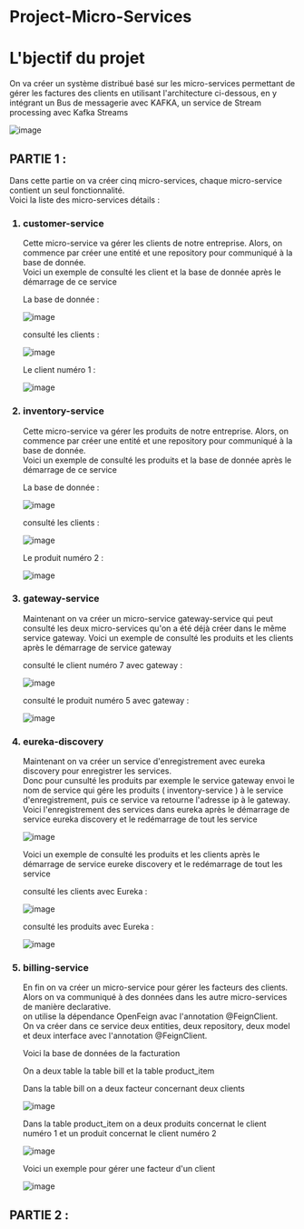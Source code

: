 # Project-Micro-Services
 
<h1>L'bjectif du projet </h1>
<p>
 On va créer un système distribué basé sur les micro-services permettant de gérer les factures des clients en utilisant
 l'architecture ci-dessous, en y intégrant un Bus de messagerie avec KAFKA, un service de Stream processing avec Kafka Streams
</p>

![image](https://user-images.githubusercontent.com/61559275/173114013-41035ad7-7a80-4d61-b608-64910820adfb.png)

<h2> PARTIE 1 : </h2>
<p>
 Dans cette partie on va créer cinq micro-services, chaque micro-service contient un seul fonctionnalité.<br>
 Voici la liste des micro-services détails :
</p>
<ol>
 <h3> <li> customer-service </li> </h3>
 <p>
  Cette micro-service va gérer les clients de notre entreprise. Alors, on commence par créer une entité et une repository
  pour communiqué à la base de donnée.<br>
  Voici un exemple de consulté les client et la base de donnée après le démarrage de ce service
 </p>
 <p> La base de donnée : </p>
 
 ![image](https://user-images.githubusercontent.com/61559275/173117120-7508ae8d-0aff-48e1-bb32-61a4cc535a5f.png)

 <p> consulté les clients : </p>
 
 ![image](https://user-images.githubusercontent.com/61559275/173117258-e22a6d99-a7d0-4756-89a8-846234d612d3.png)

 <p> Le client numéro 1 : </p>
 
 ![image](https://user-images.githubusercontent.com/61559275/173117301-280e118f-bc58-4690-9ecf-ddb6d06aea8f.png)

 <h3> <li> inventory-service </li> </h3>
 <p>
  Cette micro-service va gérer les produits de notre entreprise. Alors, on commence par créer une entité et une repository
  pour communiqué à la base de donnée.<br>
  Voici un exemple de consulté les produits et la base de donnée après le démarrage de ce service
 </p>
 <p> La base de donnée : </p>
 
 ![image](https://user-images.githubusercontent.com/61559275/173118374-5b26b977-b1be-48aa-8f94-df9290ac880f.png)
 
 <p> consulté les clients : </p>
 
 ![image](https://user-images.githubusercontent.com/61559275/173118638-80a7de77-935b-4505-bbff-ce97c17d4aa6.png)

 <p> Le produit numéro 2 : </p>
 
 ![image](https://user-images.githubusercontent.com/61559275/173118704-328df11c-9ee0-4394-b7cd-4d17f98c8ff1.png)

 <h3> <li> gateway-service </li> </h3>
 <p>
  Maintenant on va créer un micro-service gateway-service qui peut consulté les deux micro-services qu'on a été 
  déjà créer dans le même service gateway.
  Voici un exemple de consulté les produits et les clients après le démarrage de service gateway
 </p>
 <p> consulté le client numéro 7 avec gateway : </p>
 
 ![image](https://user-images.githubusercontent.com/61559275/173121610-388012ce-3901-40f9-b97b-7a41fc77c6cb.png)
 
 <p> consulté le produit numéro 5 avec gateway : </p>
 
 ![image](https://user-images.githubusercontent.com/61559275/173121401-b19e64d2-02d2-48b6-8439-b1aefb7ff976.png)

 <h3> <li> eureka-discovery </li> </h3>
 <p>
  Maintenant on va créer un service d'enregistrement avec eureka discovery pour enregistrer les services.<br>
  Donc pour cunsulté les produits par exemple le service gateway envoi le nom de service qui gére les produits 
  ( inventory-service ) à le service d'enregistrement, puis ce service va retourne l'adresse ip à le gateway.<br>
  Voici l'enregistrement des services dans eureka après le démarrage de service eureka discovery et 
  le redémarrage de tout les service
 </p>
 
 ![image](https://user-images.githubusercontent.com/61559275/173124930-14a5a8f3-5d06-4029-8998-a4f31df004c3.png)
 
 <p>
  Voici un exemple de consulté les produits et les clients après le démarrage de service eureke discovery et 
  le redémarrage de tout les service 
 </p>
 <p> consulté les clients avec Eureka : </p>
 
 ![image](https://user-images.githubusercontent.com/61559275/173125151-49bd4ff0-6014-418b-aaff-542d3f6564d7.png)

 <p> consulté les produits avec Eureka : </p>
 
 ![image](https://user-images.githubusercontent.com/61559275/173125538-13aaac48-0e26-4e29-95dc-253d5af14d87.png)

 <h3> <li> billing-service </li> </h3>
 <p>
  En fin on va créer un micro-service pour gérer les facteurs des clients. Alors on va communiqué à des données dans 
  les autre micro-services de manière declarative.<br>
  on utilise la dépendance OpenFeign avac l'annotation @FeignClient.<br>
  On va créer dans ce service deux entities, deux repository, deux model et deux interface avec l'annotation @FeignClient.
 </p>
 <p> Voici la base de données de la facturation </p>
 <p>On a deux table la table bill et la table product_item</p>
 <p> Dans la table bill on a deux facteur concernant deux clients</p>
 
 ![image](https://user-images.githubusercontent.com/61559275/173128111-84eb2a08-272d-487a-ba7f-8f4d9f7cd776.png)

 <p>Dans la table product_item on a deux produits concernat le client numéro 1 et un produit concernat le client numéro 2
 
 ![image](https://user-images.githubusercontent.com/61559275/173128164-44123f41-b9f8-4407-a097-2b3e0085275c.png)
 
 <p> Voici un exemple pour gérer une facteur d'un client </p>
 
![image](https://user-images.githubusercontent.com/61559275/173128474-10de477a-4c50-42e3-8588-20ba31675de1.png)
  
</ol>

<h2> PARTIE 2 : </h2>












